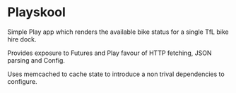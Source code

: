 # Playskool

Simple Play app which renders the available bike status for a single TfL bike hire dock.

Provides exposure to Futures and Play favour of HTTP fetching, JSON parsing and Config.

Uses memcached to cache state to introduce a non trival dependencies to configure.


